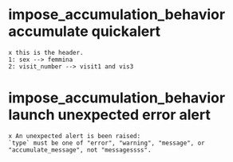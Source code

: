 # impose_accumulation_behavior accumulate quickalert

    x this is the header.
    1: sex --> femmina
    2: visit_number --> visit1 and vis3

# impose_accumulation_behavior launch unexpected error alert

    x An unexpected alert is been raised:
    `type` must be one of "error", "warning", "message", or "accumulate_message", not "messagessss".

